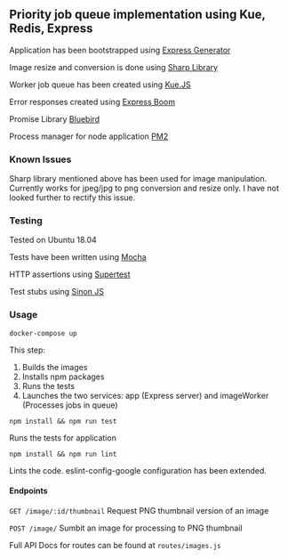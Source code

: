 ## Priority job queue implementation using Kue, Redis, Express

Application has been bootstrapped using [Express Generator](https://expressjs.com/en/starter/generator.html)

Image resize and conversion is done using [Sharp Library](https://www.npmjs.com/package/sharp)

Worker job queue has been created using [Kue.JS](https://github.com/Automattic/kue)

Error responses created using [Express Boom](https://www.npmjs.com/package/express-boom)

Promise Library [Bluebird](http://bluebirdjs.com/docs/getting-started.html)

Process manager for node application [PM2](http://pm2.keymetrics.io/)

### Known Issues
Sharp library mentioned above has been used for image manipulation. Currently works for jpeg/jpg to png conversion and resize only. I have not looked further to rectify this issue.

### Testing
Tested on Ubuntu 18.04

Tests have been written using [Mocha](https://mochajs.org/)

HTTP assertions using [Supertest](https://github.com/visionmedia/supertest)

Test stubs using [Sinon JS](https://sinonjs.org/)


### Usage
`docker-compose up`

This step:
1. Builds the images
2. Installs npm packages
3. Runs the tests
4. Launches the two services: app (Express server) and imageWorker (Processes jobs in queue)

`npm install && npm run test`

Runs the tests for application

`npm install && npm run lint`

Lints the code. eslint-config-google configuration has been extended.

#### Endpoints
`GET /image/:id/thumbnail` Request PNG thumbnail version of an image

`POST /image/` Sumbit an image for processing to PNG thumbnail

Full API Docs for routes can be found at `routes/images.js`

